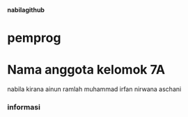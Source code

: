 #### nabilagithub
# pemprog
# Nama anggota kelomok 7A
nabila kirana ainun 
ramlah
muhammad irfan
nirwana
aschani
### informasi
